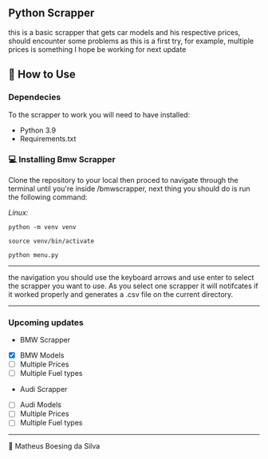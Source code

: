 ## Python Scrapper

this is a basic scrapper that gets car models and his
respective prices, should encounter some problems as 
this is a first try, for example, multiple prices is
something I hope be working for next update
## 🚀 How to Use
### Dependecies
To the scrapper to work you will need to have installed:
- Python 3.9
- Requirements.txt
### 💻 Installing Bmw Scrapper
Clone the repository to your local then proced to navigate
through the terminal until you're inside /bmwscrapper, next
thing you should do is run the following command:

*Linux:*
```
python -m venv venv
```
```
source venv/bin/activate
```
```
python menu.py
```
***
the navigation you should use the keyboard arrows and
use enter to select the scrapper you want to use.
As you select one scrapper it will notifcates if it worked
properly and generates a .csv file on the current directory.
***
### Upcoming updates
* BMW Scrapper
- [x] BMW Models
- [ ] Multiple Prices
- [ ] Multiple Fuel types
* Audi Scrapper
- [ ] Audi Models
- [ ] Multiple Prices
- [ ] Multiple Fuel types
****

📝 Matheus Boesing da Silva
